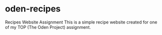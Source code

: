 # oden-recipes
Recipes Website Assignment
This is a simple recipe website created for one of my TOP (The Oden Project) assignment.